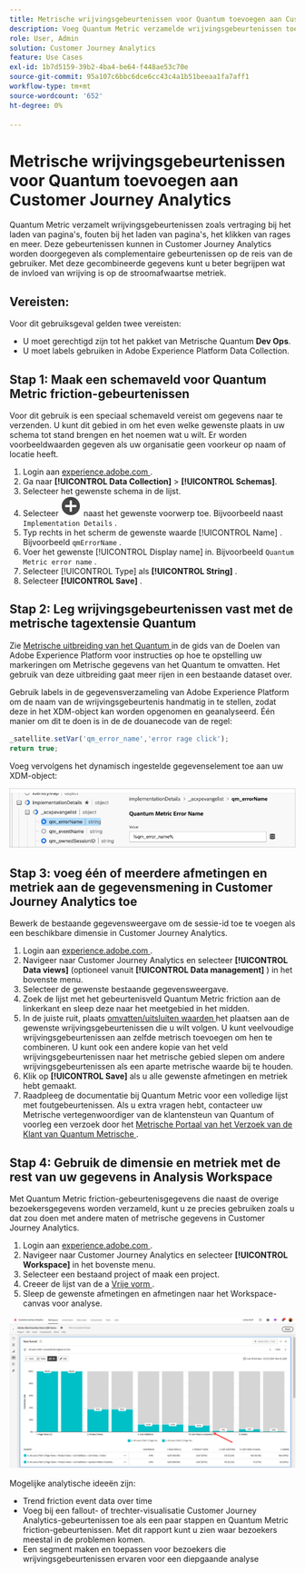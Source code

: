```yaml
---
title: Metrische wrijvingsgebeurtenissen voor Quantum toevoegen aan Customer Journey Analytics
description: Voeg Quantum Metric verzamelde wrijvingsgebeurtenissen toe aan Customer Journey Analytics-gedragsgegevens om diepte toe te voegen aan inzichten in CJA.
role: User, Admin
solution: Customer Journey Analytics
feature: Use Cases
exl-id: 1b7d5159-39b2-4ba4-be64-f448ae53c70e
source-git-commit: 95a107c6bbc6dce6cc43c4a1b51beeaa1fa7aff1
workflow-type: tm+mt
source-wordcount: '652'
ht-degree: 0%

---
```


# Metrische wrijvingsgebeurtenissen voor Quantum toevoegen aan Customer Journey Analytics

Quantum Metric verzamelt wrijvingsgebeurtenissen zoals vertraging bij het laden van pagina&#39;s, fouten bij het laden van pagina&#39;s, het klikken van rages en meer. Deze gebeurtenissen kunnen in Customer Journey Analytics worden doorgegeven als complementaire gebeurtenissen op de reis van de gebruiker. Met deze gecombineerde gegevens kunt u beter begrijpen wat de invloed van wrijving is op de stroomafwaartse metriek.

## Vereisten:

Voor dit gebruiksgeval gelden twee vereisten:

* U moet gerechtigd zijn tot het pakket van Metrische Quantum **Dev Ops**.
* U moet labels gebruiken in Adobe Experience Platform Data Collection.

## Stap 1: Maak een schemaveld voor Quantum Metric friction-gebeurtenissen

Voor dit gebruik is een speciaal schemaveld vereist om gegevens naar te verzenden. U kunt dit gebied in om het even welke gewenste plaats in uw schema tot stand brengen en het noemen wat u wilt. Er worden voorbeeldwaarden gegeven als uw organisatie geen voorkeur op naam of locatie heeft.

1. Login aan [ experience.adobe.com ](https://experience.adobe.com).
1. Ga naar **[!UICONTROL Data Collection]** > **[!UICONTROL Schemas]**.
1. Selecteer het gewenste schema in de lijst.
1. Selecteer ![ voeg gebiedspictogram ](/help/assets/icons/AddCircle.svg) naast het gewenste voorwerp toe. Bijvoorbeeld naast `Implementation Details` .
1. Typ rechts in het scherm de gewenste waarde [!UICONTROL Name] . Bijvoorbeeld `qmErrorName` .
1. Voer het gewenste [!UICONTROL Display name] in. Bijvoorbeeld `Quantum Metric error name` .
1. Selecteer [!UICONTROL Type] als **[!UICONTROL String]** .
1. Selecteer **[!UICONTROL Save]** .

## Stap 2: Leg wrijvingsgebeurtenissen vast met de metrische tagextensie Quantum

Zie [ Metrische uitbreiding van het Quantum ](https://experienceleague.adobe.com/en/docs/experience-platform/destinations/catalog/analytics/quantum-metric) in de gids van de Doelen van Adobe Experience Platform voor instructies op hoe te opstelling uw markeringen om Metrische gegevens van het Quantum te omvatten. Het gebruik van deze uitbreiding gaat meer rijen in een bestaande dataset over.

Gebruik labels in de gegevensverzameling van Adobe Experience Platform om de naam van de wrijvingsgebeurtenis handmatig in te stellen, zodat deze in het XDM-object kan worden opgenomen en geanalyseerd. Één manier om dit te doen is in de de douanecode van de regel:

```js
_satellite.setVar('qm_error_name','error rage click');
return true;
```

Voeg vervolgens het dynamisch ingestelde gegevenselement toe aan uw XDM-object:

![ het schermschot van de de foutennaam van het Quantum Metrische ](assets/error-name.png)

## Stap 3: voeg één of meerdere afmetingen en metriek aan de gegevensmening in Customer Journey Analytics toe

Bewerk de bestaande gegevensweergave om de sessie-id toe te voegen als een beschikbare dimensie in Customer Journey Analytics.

1. Login aan [ experience.adobe.com ](https://experience.adobe.com).
1. Navigeer naar Customer Journey Analytics en selecteer **[!UICONTROL Data views]** (optioneel vanuit **[!UICONTROL Data management]** ) in het bovenste menu.
1. Selecteer de gewenste bestaande gegevensweergave.
1. Zoek de lijst met het gebeurtenisveld Quantum Metric friction aan de linkerkant en sleep deze naar het meetgebied in het midden.
1. In de juiste ruit, plaats [ omvatten/uitsluiten waarden ](/help/data-views/component-settings/include-exclude-values.md) het plaatsen aan de gewenste wrijvingsgebeurtenissen die u wilt volgen. U kunt veelvoudige wrijvingsgebeurtenissen aan zelfde metrisch toevoegen om hen te combineren. U kunt ook een andere kopie van het veld wrijvingsgebeurtenissen naar het metrische gebied slepen om andere wrijvingsgebeurtenissen als een aparte metrische waarde bij te houden.
1. Klik op **[!UICONTROL Save]** als u alle gewenste afmetingen en metriek hebt gemaakt.
1. Raadpleeg de documentatie bij Quantum Metric voor een volledige lijst met foutgebeurtenissen. Als u extra vragen hebt, contacteer uw Metrische vertegenwoordiger van de klantensteun van Quantum of voorleg een verzoek door het [ Metrische Portaal van het Verzoek van de Klant van Quantum Metrische ](https://community.quantummetric.com/s/public-support-page).

## Stap 4: Gebruik de dimensie en metriek met de rest van uw gegevens in Analysis Workspace

Met Quantum Metric friction-gebeurtenisgegevens die naast de overige bezoekersgegevens worden verzameld, kunt u ze precies gebruiken zoals u dat zou doen met andere maten of metrische gegevens in Customer Journey Analytics.

1. Login aan [ experience.adobe.com ](https://experience.adobe.com).
1. Navigeer naar Customer Journey Analytics en selecteer **[!UICONTROL Workspace]** in het bovenste menu.
1. Selecteer een bestaand project of maak een project.
1. Creeer de lijst van de a [ Vrije vorm ](/help/analysis-workspace/visualizations/freeform-table/freeform-table.md).
1. Sleep de gewenste afmetingen en afmetingen naar het Workspace-canvas voor analyse.

![ Grafiek van de Wrijving ](assets/friction-graph.png)

Mogelijke analytische ideeën zijn:

* Trend friction event data over time
* Voeg bij een fallout- of trechter-visualisatie Customer Journey Analytics-gebeurtenissen toe als een paar stappen en Quantum Metric friction-gebeurtenissen. Met dit rapport kunt u zien waar bezoekers meestal in de problemen komen.
* Een segment maken en toepassen voor bezoekers die wrijvingsgebeurtenissen ervaren voor een diepgaande analyse
